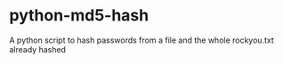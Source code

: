 # python-md5-hash
A python script to hash passwords from a file and the whole rockyou.txt already hashed
